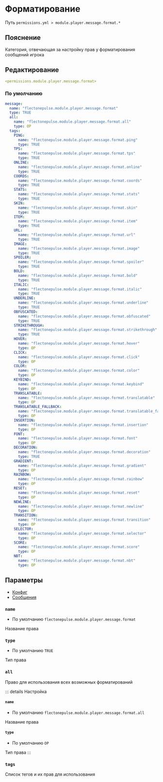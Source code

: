 # Форматирование
Путь `permissions.yml > module.player.message.format.*`

## Пояснение
Категория, отвечающая за настройку прав у форматирования сообщений игрока

## Редактирование
```yaml
<permissions.module.player.message.format>
```

### По умолчанию
```yaml
message:
  name: "flectonepulse.module.player.message.format"
  type: TRUE
  all:
    name: "flectonepulse.module.player.message.format.all"
    type: OP
  tags:
    PING:
      name: "flectonepulse.module.player.message.format.ping"
      type: TRUE
    TPS:
      name: "flectonepulse.module.player.message.format.tps"
      type: TRUE
    ONLINE:
      name: "flectonepulse.module.player.message.format.online"
      type: TRUE
    COORDS:
      name: "flectonepulse.module.player.message.format.coords"
      type: TRUE
    STATS:
      name: "flectonepulse.module.player.message.format.stats"
      type: TRUE
    SKIN:
      name: "flectonepulse.module.player.message.format.skin"
      type: TRUE
    ITEM:
      name: "flectonepulse.module.player.message.format.item"
      type: TRUE
    URL:
      name: "flectonepulse.module.player.message.format.url"
      type: TRUE
    IMAGE:
      name: "flectonepulse.module.player.message.format.image"
      type: TRUE
    SPOILER:
      name: "flectonepulse.module.player.message.format.spoiler"
      type: TRUE
    BOLD:
      name: "flectonepulse.module.player.message.format.bold"
      type: TRUE
    ITALIC:
      name: "flectonepulse.module.player.message.format.italic"
      type: TRUE
    UNDERLINE:
      name: "flectonepulse.module.player.message.format.underline"
      type: TRUE
    OBFUSCATED:
      name: "flectonepulse.module.player.message.format.obfuscated"
      type: TRUE
    STRIKETHROUGH:
      name: "flectonepulse.module.player.message.format.strikethrough"
      type: TRUE
    HOVER:
      name: "flectonepulse.module.player.message.format.hover"
      type: OP
    CLICK:
      name: "flectonepulse.module.player.message.format.click"
      type: OP
    COLOR:
      name: "flectonepulse.module.player.message.format.color"
      type: OP
    KEYBIND:
      name: "flectonepulse.module.player.message.format.keybind"
      type: OP
    TRANSLATABLE:
      name: "flectonepulse.module.player.message.format.translatable"
      type: OP
    TRANSLATABLE_FALLBACK:
      name: "flectonepulse.module.player.message.format.translatable_fallback"
      type: OP
    INSERTION:
      name: "flectonepulse.module.player.message.format.insertion"
      type: OP
    FONT:
      name: "flectonepulse.module.player.message.format.font"
      type: OP
    DECORATION:
      name: "flectonepulse.module.player.message.format.decoration"
      type: TRUE
    GRADIENT:
      name: "flectonepulse.module.player.message.format.gradient"
      type: OP
    RAINBOW:
      name: "flectonepulse.module.player.message.format.rainbow"
      type: OP
    RESET:
      name: "flectonepulse.module.player.message.format.reset"
      type: OP
    NEWLINE:
      name: "flectonepulse.module.player.message.format.newline"
      type: OP
    TRANSITION:
      name: "flectonepulse.module.player.message.format.transition"
      type: OP
    SELECTOR:
      name: "flectonepulse.module.player.message.format.selector"
      type: OP
    SCORE:
      name: "flectonepulse.module.player.message.format.score"
      type: OP
    NBT:
      name: "flectonepulse.module.player.message.format.nbt"
      type: OP
```

## Параметры

- [Конфиг](/ru/config/module/player/message/format/)
- [Сообщения](/ru/messages/ru_ru/module/player/message/format/)

### `name`
- По умолчанию `flectonepulse.module.player.message.format`

Название права

### `type`
- По умолчанию `TRUE`

Тип права

### `all`

Право для использования всех возможных форматирований

::: details Настройка
#### `name`
- По умолчанию `flectonepulse.module.player.message.format.all`

Название права

#### `type`
- По умолчанию `OP`

Тип права
:::

### `tags`

Список тегов и их прав для использования

<!--@include: @/ru/parts/permission.md-->

